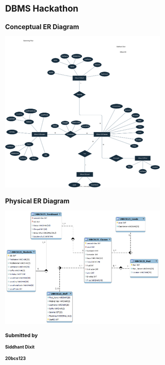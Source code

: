 # DBMS Hackathon


## Conceptual ER Diagram

![alt text](ConceptualSVG/ConceptualSwimmingPool.drawio.svg)


## Physical ER Diagram

![alt text](PhysicalERDiagram.png)


### Submitted by
#### Siddhant Dixit
#### 20bcs123